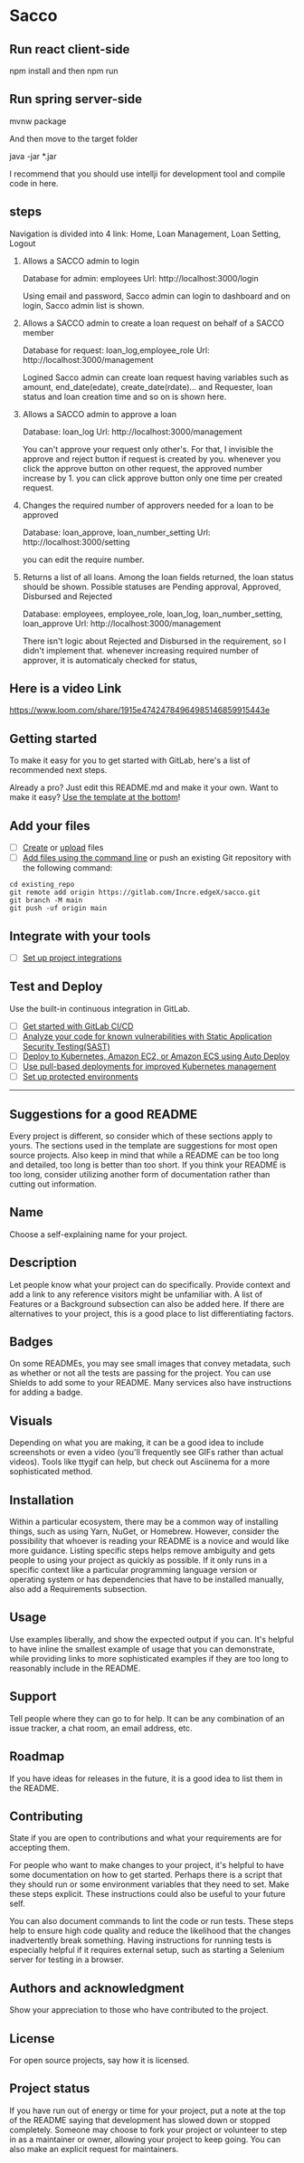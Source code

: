# Sacco

## Run react client-side
npm install and then npm run

## Run spring server-side
mvnw package

And then move to the target folder

java -jar *.jar

I recommend that you should use intellji for development tool and compile code in here.

## steps
Navigation is divided into 4 link: Home, Loan Management, Loan Setting, Logout
1. Allows a SACCO admin to login

    Database for admin: employees
    Url: http://localhost:3000/login

    Using email and password, Sacco admin can login to dashboard and on login, Sacco admin list is shown.

2. Allows a SACCO admin to create a loan request on behalf of a SACCO member

    Database for request: loan_log,employee_role
    Url: http://localhost:3000/management

    Logined Sacco admin can create loan request having variables such as amount, end_date(edate), create_date(rdate)...
    and Requester, loan status and loan creation time and so on is shown here.

3. Allows a SACCO admin to approve a loan

    Database: loan_log 
    Url: http://localhost:3000/management

    You can't approve your request only other's.
    For that, I invisible the approve and reject button if request is created by you.
    whenever you click the approve button on other request, the approved number increase by 1.
    you can click approve button only one time per created request.

4. Changes the required number of approvers needed for a loan to be approved

    Database: loan_approve, loan_number_setting
    Url: http://localhost:3000/setting

    you can edit the require number.

5. Returns a list of all loans. Among the loan fields returned, the loan status should be shown. Possible statuses are Pending approval, Approved, Disbursed and Rejected

    Database: employees, employee_role, loan_log, loan_number_setting, loan_approve
    Url: http://localhost:3000/management

    There isn't logic about Rejected and Disbursed in the requirement, so I didn't implement that.
    whenever increasing required number of approver, it is automaticaly checked for status,

## Here is a video Link
https://www.loom.com/share/1915e47424784964985146859915443e


## Getting started

To make it easy for you to get started with GitLab, here's a list of recommended next steps.

Already a pro? Just edit this README.md and make it your own. Want to make it easy? [Use the template at the bottom](#editing-this-readme)!

## Add your files

- [ ] [Create](https://docs.gitlab.com/ee/user/project/repository/web_editor.html#create-a-file) or [upload](https://docs.gitlab.com/ee/user/project/repository/web_editor.html#upload-a-file) files
- [ ] [Add files using the command line](https://docs.gitlab.com/ee/gitlab-basics/add-file.html#add-a-file-using-the-command-line) or push an existing Git repository with the following command:

```
cd existing_repo
git remote add origin https://gitlab.com/Incre.edgeX/sacco.git
git branch -M main
git push -uf origin main
```

## Integrate with your tools

- [ ] [Set up project integrations](https://gitlab.com/Incre.edgeX/sacco/-/settings/integrations)

## Test and Deploy

Use the built-in continuous integration in GitLab.

- [ ] [Get started with GitLab CI/CD](https://docs.gitlab.com/ee/ci/quick_start/index.html)
- [ ] [Analyze your code for known vulnerabilities with Static Application Security Testing(SAST)](https://docs.gitlab.com/ee/user/application_security/sast/)
- [ ] [Deploy to Kubernetes, Amazon EC2, or Amazon ECS using Auto Deploy](https://docs.gitlab.com/ee/topics/autodevops/requirements.html)
- [ ] [Use pull-based deployments for improved Kubernetes management](https://docs.gitlab.com/ee/user/clusters/agent/)
- [ ] [Set up protected environments](https://docs.gitlab.com/ee/ci/environments/protected_environments.html)

***

## Suggestions for a good README
Every project is different, so consider which of these sections apply to yours. The sections used in the template are suggestions for most open source projects. Also keep in mind that while a README can be too long and detailed, too long is better than too short. If you think your README is too long, consider utilizing another form of documentation rather than cutting out information.

## Name
Choose a self-explaining name for your project.

## Description
Let people know what your project can do specifically. Provide context and add a link to any reference visitors might be unfamiliar with. A list of Features or a Background subsection can also be added here. If there are alternatives to your project, this is a good place to list differentiating factors.

## Badges
On some READMEs, you may see small images that convey metadata, such as whether or not all the tests are passing for the project. You can use Shields to add some to your README. Many services also have instructions for adding a badge.

## Visuals
Depending on what you are making, it can be a good idea to include screenshots or even a video (you'll frequently see GIFs rather than actual videos). Tools like ttygif can help, but check out Asciinema for a more sophisticated method.

## Installation
Within a particular ecosystem, there may be a common way of installing things, such as using Yarn, NuGet, or Homebrew. However, consider the possibility that whoever is reading your README is a novice and would like more guidance. Listing specific steps helps remove ambiguity and gets people to using your project as quickly as possible. If it only runs in a specific context like a particular programming language version or operating system or has dependencies that have to be installed manually, also add a Requirements subsection.

## Usage
Use examples liberally, and show the expected output if you can. It's helpful to have inline the smallest example of usage that you can demonstrate, while providing links to more sophisticated examples if they are too long to reasonably include in the README.

## Support
Tell people where they can go to for help. It can be any combination of an issue tracker, a chat room, an email address, etc.

## Roadmap
If you have ideas for releases in the future, it is a good idea to list them in the README.

## Contributing
State if you are open to contributions and what your requirements are for accepting them.

For people who want to make changes to your project, it's helpful to have some documentation on how to get started. Perhaps there is a script that they should run or some environment variables that they need to set. Make these steps explicit. These instructions could also be useful to your future self.

You can also document commands to lint the code or run tests. These steps help to ensure high code quality and reduce the likelihood that the changes inadvertently break something. Having instructions for running tests is especially helpful if it requires external setup, such as starting a Selenium server for testing in a browser.

## Authors and acknowledgment
Show your appreciation to those who have contributed to the project.

## License
For open source projects, say how it is licensed.

## Project status
If you have run out of energy or time for your project, put a note at the top of the README saying that development has slowed down or stopped completely. Someone may choose to fork your project or volunteer to step in as a maintainer or owner, allowing your project to keep going. You can also make an explicit request for maintainers.
